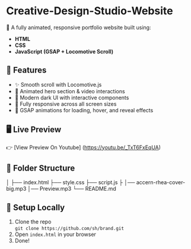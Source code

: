 # Creative-Design-Studio-Website


🚀 A fully animated, responsive portfolio website built using:
- **HTML**
- **CSS**
- **JavaScript (GSAP + Locomotive Scroll)**

## 📌 Features

- ✨ Smooth scroll with Locomotive.js
- 🎥 Animated hero section & video interactions
- 🎨 Modern dark UI with interactive components
- 📱 Fully responsive across all screen sizes
- 🧠 GSAP animations for loading, hover, and reveal effects

## 🖥️ Live Preview

👉 [View Preview On Youtube] (https://youtu.be/_TxT6FxEqUA)  

## 📁 Folder Structure
│
├── index.html
├── style.css
├── script.js
├
│── accern-rhea-cover-big.mp3
│── Preview.mp3
└── README.md

## 🔧 Setup Locally

1. Clone the repo  
   `git clone https://github.com/sh/brand.git`
2. Open `index.html` in your browser
3. Done!
